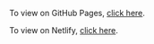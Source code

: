 To view on GitHub Pages, [click here](https://madhavan0007.github.io/grocery_gh/).

To view on Netlify, [click here](https://main--shiny-conkies-caf03d.netlify.app/).
